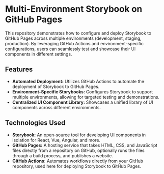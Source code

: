 # Multi-Environment Storybook on GitHub Pages

This repository demonstrates how to configure and deploy Storybook to GitHub Pages across multiple environments (development, staging, production). By leveraging GitHub Actions and environment-specific configurations, users can seamlessly test and showcase their UI components in different settings.

## Features

- **Automated Deployment:** Utilizes GitHub Actions to automate the deployment of Storybook to GitHub Pages.
- **Environment-Specific Storybooks:** Configures Storybook to support multiple environments, allowing for targeted testing and demonstrations.
- **Centralized UI Component Library:** Showcases a unified library of UI components across different environments.

## Technologies Used

- **Storybook:** An open-source tool for developing UI components in isolation for React, Vue, Angular, and more.
- **GitHub Pages:** A hosting service that takes HTML, CSS, and JavaScript files directly from a repository on GitHub, optionally runs the files through a build process, and publishes a website.
- **GitHub Actions:** Automates workflows directly from your GitHub repository, used here for deploying Storybook to GitHub Pages.
